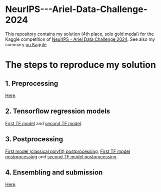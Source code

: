 # NeurIPS---Ariel-Data-Challenge-2024  
This repository contains my solution (4th place, solo gold medal) for the Kaggle competition of [NeurIPS - Ariel Data Challenge 2024](https://www.kaggle.com/competitions/ariel-data-challenge-2024/overview). See also my summary [on Kaggle]().  

# The steps to reproduce my solution
## 1. Preprocessing
[Here](https://www.kaggle.com/code/shlomoron/adc24-preprocessing).
## 2. Tensorflow regression models  
[First TF model](https://www.kaggle.com/code/shlomoron/adc24-model-2) and [second TF model](https://www.kaggle.com/code/shlomoron/adc24-model-3).  
## 3. Postprocessing
[First model (classical polyfit) postprocessing](https://www.kaggle.com/code/shlomoron/adc24-model-1-postprocessing), [First TF mpdel postprocessing](https://www.kaggle.com/code/shlomoron/adc24-model-2-postprocessing) and [second TF model postprocessing](https://www.kaggle.com/code/shlomoron/adc24-model-3-postprocessing).
## 4. Ensembling and submission
[Here](https://www.kaggle.com/code/shlomoron/adc24-ensemble).  
